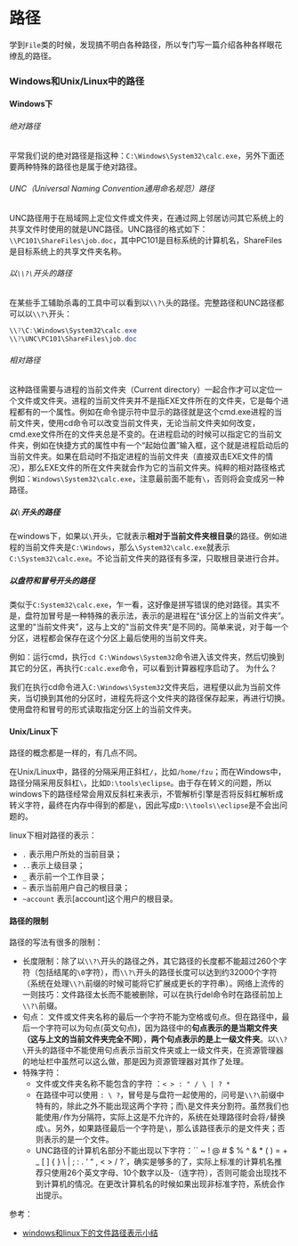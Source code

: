 # 路径

学到`File`类的时候，发现搞不明白各种路径，所以专门写一篇介绍各种各样眼花缭乱的路径。

### Windows和Unix/Linux中的路径
#### Windows下
###### 绝对路径
平常我们说的绝对路径是指这种：`C:\Windows\System32\calc.exe`，另外下面还要两种特殊的路径也是属于绝对路径。
###### UNC（Universal Naming Convention通用命名规范）路径
UNC路径用于在局域网上定位文件或文件夹，在通过网上邻居访问其它系统上的共享文件时使用的就是UNC路径。UNC路径的格式如下：
`\\PC101\ShareFiles\job.doc`，其中PC101是目标系统的计算机名，ShareFiles是目标系统上的共享文件夹名称。

###### 以`\\?\`开头的路径
在某些手工辅助杀毒的工具中可以看到以`\\?\`头的路径。完整路径和UNC路径都可以以`\\?\`开头：
```java
\\?\C:\Windows\System32\calc.exe
\\?\UNC\PC101\ShareFiles\job.doc
```

###### 相对路径
这种路径需要与进程的当前文件夹（Current directory）一起合作才可以定位一个文件或文件夹。进程的当前文件夹并不是指EXE文件所在的文件夹，它是每个进程都有的一个属性。例如在命令提示符中显示的路径就是这个cmd.exe进程的当前文件夹，使用cd命令可以改变当前文件夹，无论当前文件夹如何改变，cmd.exe文件所在的文件夹总是不变的。在进程启动的时候可以指定它的当前文件夹，例如在快捷方式的属性中有一个“起始位置”输入框，这个就是进程启动后的当前文件夹。如果在启动时不指定进程的当前文件夹（直接双击EXE文件的情况），那么EXE文件的所在文件夹就会作为它的当前文件夹。纯粹的相对路径格式例如：`Windows\System32\calc.exe`，注意最前面不能有`\`，否则将会变成另一种路径。

##### 以`\`开头的路径
在windows下，如果以`\`开头，它就表示**相对于当前文件夹根目录**的路径。例如进程的当前文件夹是`C:\Windows`，那么`\System32\calc.exe`就表示`C:\System32\calc.exe`。不论当前文件夹的路径有多深，只取根目录进行合并。

##### 以盘符和冒号开头的路径
类似于`C:System32\calc.exe`，乍一看，这好像是拼写错误的绝对路径。其实不是，盘符加冒号是一种特殊的表示法，表示的是进程在“该分区上的当前文件夹”。这里的"当前文件夹"，这与上文的"当前文件夹"是不同的。简单来说，对于每一个分区，进程都会保存在这个分区上最后使用的当前文件夹。

例如：运行cmd，执行`cd C:\Windows\System32`命令进入该文件夹，然后切换到其它的分区，再执行`C:calc.exe`命令，可以看到计算器程序启动了。 为什么？

我们在执行cd命令进入`C:\Windows\System32`文件夹后，进程便以此为当前文件夹，当切换到其他的分区时，进程先将这个文件夹的路径保存起来，再进行切换。使用盘符和冒号的形式读取指定分区上的当前文件夹。

#### Unix/Linux下

路径的概念都是一样的，有几点不同。

在Unix/Linux中，路径的分隔采用正斜杠`/`，比如`/home/fzu`；而在Windows中，路径分隔采用反斜杠`\`，比如`D:\tools\eclipse`。由于存在转义的问题，所以windows下的路径经常会用双反斜杠来表示，不管解析引擎是否将反斜杠解析成转义字符，最终在内存中得到的都是`\`，因此写成`D:\\tools\\eclipse`是不会出问题的。

linux下相对路径的表示：
* `.` 表示用户所处的当前目录；
* `..`表示上级目录；
* `_` 表示前一个工作目录；
* `~` 表示当前用户自己的根目录；
* `~account` 表示[account]这个用户的根目录。



#### 路径的限制

路径的写法有很多的限制：
* 长度限制：除了以`\\?\`开头的路径之外，其它路径的长度都不能超过260个字符（包括结尾的`\0`字符），而`\\?\`开头的路径长度可以达到约32000个字符（系统在处理`\\?\`前缀的时候可能将它扩展成更长的字符串）。网络上流传的一则技巧：文件路径太长而不能被删除，可以在执行del命令时在路径前加上`\\?\`前缀。
* 句点： 文件或文件夹名称的最后一个字符不能为空格或句点。但在路径中，最后一个字符可以为句点(英文句点)，因为路径中的**句点表示的是当期文件夹（这与上文的当前文件夹完全不同）**，**两个句点表示的是上一级文件夹**。以`\\?\`开头的路径中不能使用句点表示当前文件夹或上一级文件夹，在资源管理器的地址栏中虽然可以这么做，那是因为资源管理器对其作了处理。
* 特殊字符：
  - 文件或文件夹名称不能包含的字符 ：`< > : " / \ | ? *`
  - 在路径中可以使用 `: \ ?`，冒号是与盘符一起使用的，问号是`\\?\`前缀中特有的，除此之外不能出现这两个字符；而`\`是文件夹分割符。虽然我们也能使用`/`作为分隔符，实际上这是不允许的，系统在处理路径时会将`/`替换成`\`。另外，如果路径最后一个字符是`\`，那么该路径表示的是文件夹；否则表示的是一个文件。
  - UNC路径的计算机名部分不能出现以下字符：`` ~ ! @ # $ % ^ & * ( ) = + _ [ ] { } \ | ; : . ‘ “ , < > / ?`，确实是够多的了，实际上标准的计算机名推荐只使用26个英文字母、10个数字以及-（连字符），否则可能会出现找不到计算机的情况。在更改计算机名的时候如果出现非标准字符，系统会作出提示。

参考：
* [windows和linux下的文件路径表示小结](http://blog.csdn.net/qq_25223941/article/details/49927339)
